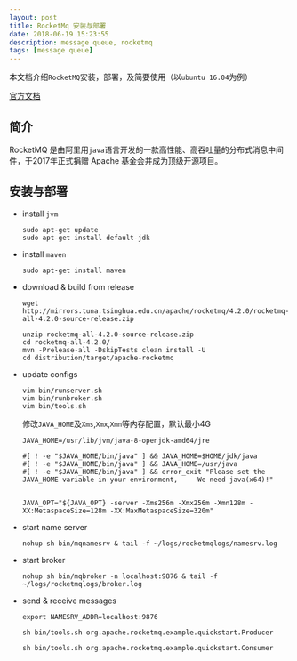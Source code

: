 ```yaml
---
layout: post
title: RocketMq 安装与部署
date: 2018-06-19 15:23:55
description: message queue, rocketmq 
tags: [message queue]
---
```


本文档介绍`RocketMQ`安装，部署，及简要使用（以`ubuntu 16.04`为例）

[官方文档](https://rocketmq.apache.org/docs/quick-start/)

## 简介

RocketMQ 是由阿里用`java`语言开发的一款高性能、高吞吐量的分布式消息中间件，于2017年正式捐赠 Apache 基金会并成为顶级开源项目。


## 安装与部署

- install `jvm`

    ```shell
    sudo apt-get update
    sudo apt-get install default-jdk
    ```
    
- install `maven`

    ```shell
    sudo apt-get install maven
    ```
    
- download & build from release

    ```shell
    wget http://mirrors.tuna.tsinghua.edu.cn/apache/rocketmq/4.2.0/rocketmq-all-4.2.0-source-release.zip
    ```
    
    ```shell
    unzip rocketmq-all-4.2.0-source-release.zip
    cd rocketmq-all-4.2.0/
    mvn -Prelease-all -DskipTests clean install -U
    cd distribution/target/apache-rocketmq
    ```
    
- update configs

    ```shell
    vim bin/runserver.sh
    vim bin/runbroker.sh
    vim bin/tools.sh
    ```
    
    修改`JAVA_HOME`及`Xms`,`Xmx`,`Xmn`等内存配置，默认最小4G
    
    ```shell
    JAVA_HOME=/usr/lib/jvm/java-8-openjdk-amd64/jre
    
    #[ ! -e "$JAVA_HOME/bin/java" ] && JAVA_HOME=$HOME/jdk/java
    #[ ! -e "$JAVA_HOME/bin/java" ] && JAVA_HOME=/usr/java
    #[ ! -e "$JAVA_HOME/bin/java" ] && error_exit "Please set the JAVA_HOME variable in your environment,     We need java(x64)!"
    
    
    JAVA_OPT="${JAVA_OPT} -server -Xms256m -Xmx256m -Xmn128m -XX:MetaspaceSize=128m -XX:MaxMetaspaceSize=320m"
    ```
    
- start name server

    ```shell
    nohup sh bin/mqnamesrv & tail -f ~/logs/rocketmqlogs/namesrv.log
    ```
    
- start broker

    ```shell
    nohup sh bin/mqbroker -n localhost:9876 & tail -f ~/logs/rocketmqlogs/broker.log
    ```
    
- send & receive messages

    ```shell
    export NAMESRV_ADDR=localhost:9876
    
    sh bin/tools.sh org.apache.rocketmq.example.quickstart.Producer
    
    sh bin/tools.sh org.apache.rocketmq.example.quickstart.Consumer
    ```
    
